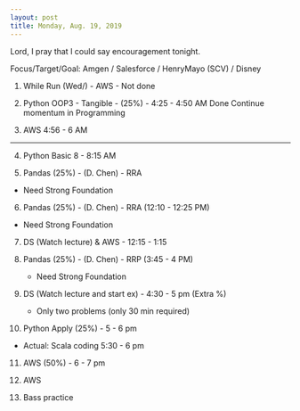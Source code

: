 ```yaml
---
layout: post
title: Monday, Aug. 19, 2019
---
```


Lord, I pray that I could say encouragement tonight.
  

Focus/Target/Goal:  Amgen / Salesforce / HenryMayo (SCV) / Disney   


1. While Run (Wed/) - AWS - Not done

2. Python OOP3 - Tangible - (25%) - 4:25 - 4:50 AM Done
   Continue momentum in Programming

3. AWS 4:56 - 6 AM 
------------------     
      
4. Python Basic 8 - 8:15 AM 

5. Pandas (25%) - (D. Chen) - RRA 
  - Need Strong Foundation

6. Pandas (25%) - (D. Chen) - RRA (12:10 - 12:25 PM)  
  - Need Strong Foundation

7. DS (Watch lecture) & AWS - 12:15 - 1:15  

8. Pandas (25%) - (D. Chen) - RRP (3:45 - 4 PM) 
    - Need Strong Foundation

9. DS (Watch lecture and start ex) - 4:30 - 5 pm (Extra %)
   - Only two problems (only 30 min required)

10. Python Apply (25%) - 5 - 6 pm 
   - Actual: Scala coding 5:30 - 6 pm

11. AWS (50%) - 6 - 7 pm 

12. AWS 

13. Bass practice 
